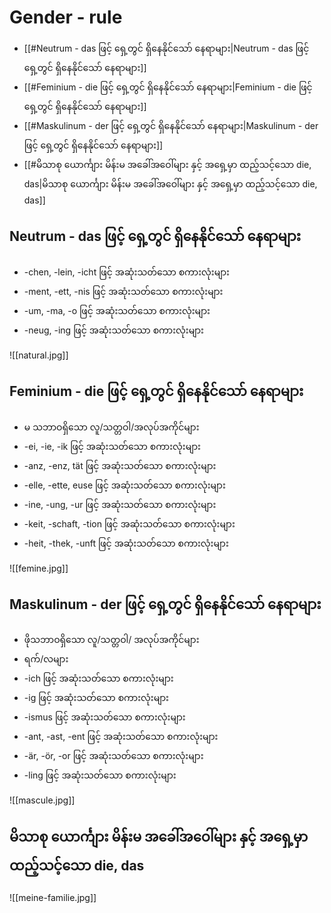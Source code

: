 # Gender - rule

- [[#Neutrum - das ဖြင့် ရှေ့တွင် ရှိနေနိုင်သော် နေရာများ|Neutrum - das ဖြင့် ရှေ့တွင် ရှိနေနိုင်သော် နေရာများ]]
- [[#Feminium - die ဖြင့် ရှေ့တွင် ရှိနေနိုင်သော် နေရာများ|Feminium - die ဖြင့် ရှေ့တွင် ရှိနေနိုင်သော် နေရာများ]]
- [[#Maskulinum  - der ဖြင့် ရှေ့တွင် ရှိနေနိုင်သော် နေရာများ|Maskulinum  - der ဖြင့် ရှေ့တွင် ရှိနေနိုင်သော် နေရာများ]]
- [[#မိသာစု ယောင်္ကျား မိန်းမ အခေါ်အဝေါ်များ နှင့် အရှေ့မှာ ထည့်သင့်သော die, das|မိသာစု ယောင်္ကျား မိန်းမ အခေါ်အဝေါ်များ နှင့် အရှေ့မှာ ထည့်သင့်သော die, das]]

## Neutrum - das ဖြင့် ရှေ့တွင် ရှိနေနိုင်သော် နေရာများ

* -chen, -lein, -icht ဖြင့် အဆုံးသတ်သော စကားလုံးများ
* -ment, -ett, -nis ဖြင့် အဆုံးသတ်သော စကားလုံးများ
*  -um, -ma, -o  ဖြင့် အဆုံးသတ်သော စကားလုံးများ
* -neug, -ing ဖြင့် အဆုံးသတ်သော စကားလုံးများ

![[natural.jpg]]

## Feminium - die ဖြင့် ရှေ့တွင် ရှိနေနိုင်သော် နေရာများ

*  မ သဘာဝရှိသော လူ/သတ္တဝါ/အလုပ်အကိုင်များ
* -ei, -ie, -ik ဖြင့် အဆုံးသတ်သော စကားလုံးများ
*  -anz, -enz, tät ဖြင့် အဆုံးသတ်သော စကားလုံးများ
* -elle, -ette, euse ဖြင့် အဆုံးသတ်သော စကားလုံးများ
*  -ine, -ung, -ur ဖြင့် အဆုံးသတ်သော စကားလုံးများ
* -keit, -schaft, -tion ဖြင့် အဆုံးသတ်သော စကားလုံးများ
* -heit, -thek, -unft ဖြင့် အဆုံးသတ်သော စကားလုံးများ

![[femine.jpg]]

## Maskulinum  - der ဖြင့် ရှေ့တွင် ရှိနေနိုင်သော် နေရာများ

*  ဖိုသဘာဝရှိသော လူ/သတ္တဝါ/ အလုပ်အကိုင်များ
*  ရက်/လများ
* -ich ဖြင့် အဆုံးသတ်သော စကားလုံးများ
* -ig ဖြင့် အဆုံးသတ်သော စကားလုံးများ
* -ismus ဖြင့် အဆုံးသတ်သော စကားလုံးများ
* -ant, -ast, -ent ဖြင့် အဆုံးသတ်သော စကားလုံးများ
* -är, -ör, -or  ဖြင့် အဆုံးသတ်သော စကားလုံးများ
* -ling ဖြင့် အဆုံးသတ်သော စကားလုံးများ

![[mascule.jpg]]


 ## မိသာစု ယောင်္ကျား မိန်းမ အခေါ်အဝေါ်များ နှင့် အရှေ့မှာ ထည့်သင့်သော die, das

![[meine-familie.jpg]]
